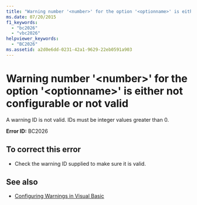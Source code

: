 ```yaml
---
title: "Warning number '<number>' for the option '<optionname>' is either not configurable or not valid"
ms.date: 07/20/2015
f1_keywords: 
  - "bc2026"
  - "vbc2026"
helpviewer_keywords: 
  - "BC2026"
ms.assetid: a2d0e6dd-0231-42a1-9629-22eb0591a903
---
```

# Warning number '\<number>' for the option '\<optionname>' is either not configurable or not valid
A warning ID is not valid. IDs must be integer values greater than 0.  
  
 **Error ID:** BC2026  
  
## To correct this error  
  
- Check the warning ID supplied to make sure it is valid.  
  
## See also

- [Configuring Warnings in Visual Basic](/visualstudio/ide/configuring-warnings-in-visual-basic)
